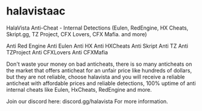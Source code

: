# halavistaac
HalaVista Anti-Cheat - Internal Detections (Eulen, RedEngine, HX Cheats, Skript.gg, TZ Project, CFX Lovers, CFX Mafia. and more)

Anti Red Engine
Anti Eulen
Anti HX
Anti HXCheats
Anti Skript
Anti TZ
Anti TZProject
Anti CFXLovers
Anti CFXMafia

Don't waste your money on bad anticheats, there is so many anticheats on the market that offers anticheat for an unfair price like hundreds of dollars, but they are not reliable, choose halavista and you will receive a reliable anticheat with affordable prices and reliable detections, 100% uptime of anti internal cheats like Eulen, HxCheats, RedEngine and more.

Join our discord here: discord.gg/halavista
For more information.
